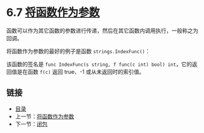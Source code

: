 # 6.7 [将函数作为参数](https://github.com/Unknwon/the-way-to-go_ZH_CN/blob/master/eBook/06.7.md)

函数可以作为其它函数的参数进行传递，然后在其它函数内调用执行，一般称之为回调。

将函数作为参数的最好的例子是函数 `strings.IndexFunc()`：

该函数的签名是 `func IndexFunc(s string, f func(c int) bool) int`，它的返回值是在函数 `f(c)` 返回 true、-1 或从未返回时的索引值。

## 链接

- [目录](directory.md)
- 上一节：[将函数作为参数](06.7.md)
- 下一节：[闭包](06.8.md)
